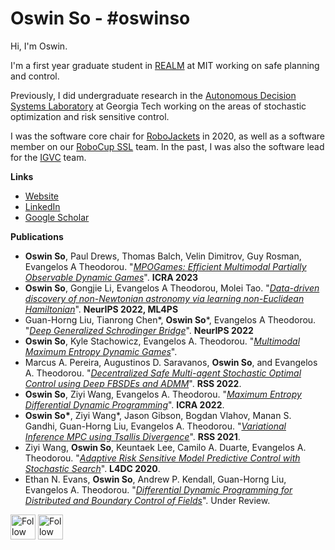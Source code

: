 # Oswin So - #oswinso

Hi, I'm Oswin.

I'm a first year graduate student in [REALM](https://aeroastro.mit.edu/realm/) at MIT working on safe planning and control.

Previously, I did undergraduate research in the [Autonomous Decision Systems Laboratory](https://sites.gatech.edu/acds/) at Georgia Tech working on the areas of stochastic optimization and risk sensitive control.

I was the software core chair for [RoboJackets](https://robojackets.org) in 2020, as well as a software member on our [RoboCup SSL](https://github.com/RoboJackets/robocup-software/) team. In the past, I was also the software lead for the [IGVC](https://github.com/RoboJackets/igvc-software) team.


**Links**
- [Website](https://oswinso.xyz/?utm_source=github)
- [LinkedIn](https://linkedin.com/in/oswinso)
- [Google Scholar](https://scholar.google.com/citations?user=AwlxGQgAAAAJ&hl=en)

**Publications**
- **Oswin So**, Paul Drews, Thomas Balch, Velin Dimitrov, Guy Rosman, Evangelos A Theodorou. "_[MPOGames: Efficient Multimodal Partially Observable Dynamic Games](https://arxiv.org/abs/2210.10814)_". **ICRA 2023**
- **Oswin So**, Gongjie Li, Evangelos A Theodorou, Molei Tao. "_[Data-driven discovery of non-Newtonian astronomy via learning non-Euclidean Hamiltonian](https://ml4physicalsciences.github.io/2022/files/NeurIPS_ML4PS_2022_40.pdf)_". **NeurIPS 2022, ML4PS**
- Guan-Horng Liu, Tianrong Chen*, **Oswin So***, Evangelos A Theodorou. "_[Deep Generalized Schrodinger Bridge](https://arxiv.org/abs/2209.09893)_". **NeurIPS 2022**
- **Oswin So**, Kyle Stachowicz, Evangelos A. Theodorou. "_[Multimodal Maximum Entropy Dynamic Games](https://oswinso.xyz/#so2022multimodal)_".
- Marcus A. Pereira, Augustinos D. Saravanos, **Oswin So**, and Evangelos A. Theodorou. "_[Decentralized Safe Multi-agent Stochastic Optimal Control using Deep FBSDEs and ADMM](https://oswinso.xyz/#pereira2022decentralized)_". **RSS 2022**.
- **Oswin So**, Ziyi Wang, Evangelos A. Theodorou. "_[Maximum Entropy Differential Dynamic Programming](https://arxiv.org/abs/2110.06451)_". **ICRA 2022**.
- **Oswin So\***, Ziyi Wang\*, Jason Gibson, Bogdan Vlahov, Manan S. Gandhi, Guan-Horng Liu, Evangelos A. Theodorou. "_[Variational Inference MPC using Tsallis Divergence](https://arxiv.org/abs/2104.00241)_". **RSS 2021**.
- Ziyi Wang, **Oswin So**, Keuntaek Lee, Camilo A. Duarte, Evangelos A. Theodorou. "_[Adaptive Risk Sensitive Model Predictive Control with Stochastic Search](https://arxiv.org/abs/2009.01090)_". **L4DC 2020**.
- Ethan N. Evans, **Oswin So**, Andrew P. Kendall, Guan-Horng Liu, Evangelos A. Theodorou. "_[Differential Dynamic Programming for Distributed and Boundary Control of Fields](https://arxiv.org/abs/2104.04044)_". Under Review.


[<img src="https://raw.githubusercontent.com/Raymo111/Raymo111/master/socials/linkedin.png" height="40em" align="center" alt="Follow Oswin on LinkedIn" title="Follow Oswin on LinkedIn"/>](https://linkedin.com/in/oswinso)
[<img src="https://raw.githubusercontent.com/Raymo111/Raymo111/master/socials/twitter.svg" height="40em" align="center" alt="Follow Oswin on Twitter" title="Follow Oswin on Twitter"/>](https://twitter.com/oswinso)
